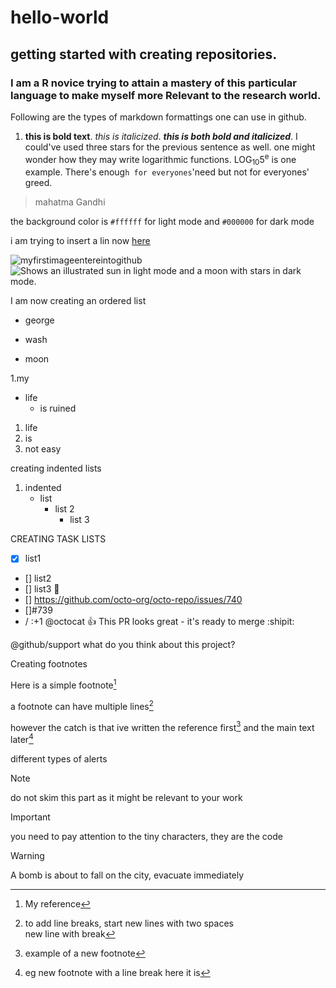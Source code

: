 # hello-world
## getting started with creating repositories.
### I am a R novice trying to attain a mastery of this particular language to make myself more Relevant to the research world.
Following are the types of markdown formattings one can use in github.
1. **this is bold text**. _this is italicized_. **_this is both bold and italicized_**. I could've used three stars for the previous sentence as well. one might wonder how they may write logarithmic functions. LOG<sub>10</sub>5<sup>e</sup> is one example.
There's enoug`h for everyones`'need but not for everyones' greed. 
> mahatma Gandhi



the background color is `#ffffff` for light mode and `#000000` for dark mode


i am trying to insert a lin now [here](www.google.com)

![myfirstimageentereintogithub](https://myoctocat.com/assets/images/base-octocat.svg)
<picture>
  <source media="(prefers-color-scheme: dark)" srcset="https://user-images.githubusercontent.com/25423296/163456776-7f95b81a-f1ed-45f7-b7ab-8fa810d529fa.png">
  <source media="(prefers-color-scheme: light)" srcset="https://user-images.githubusercontent.com/25423296/163456779-a8556205-d0a5-45e2-ac17-42d089e3c3f8.png">
  <img alt="Shows an illustrated sun in light mode and a moon with stars in dark mode." src="https://user-images.githubusercontent.com/25423296/163456779-a8556205-d0a5-45e2-ac17-42d089e3c3f8.png">
</picture>


I am now creating an ordered list
- george
+ wash
* moon

1.my
  - life
    - is ruined
1. life
1. is
1. not easy


creating indented lists
1. indented
   - list
     - list 2
       - list 3

CREATING TASK LISTS
- [x] list1
- [] list2
- [] list3 :tada:
- [] https://github.com/octo-org/octo-repo/issues/740
- []#739
- /  :+1
@octocat 👍    This PR looks great - it's ready to merge :shipit:

@github/support what do you think about this project?

Creating footnotes

Here is a simple footnote[^1]

a footnote can have multiple lines[^2]
[^1]: My reference
[^2]: to add line breaks, start new lines with two spaces  
  new line with break

[^3]: example of a new footnote
[^4]: eg new footnote with a line break
  here it is

however the catch is that ive written the reference first[^3]
and the main text later[^4]

different types of alerts

> [!NOTe]
> do not skim this part as it might be relevant to your work

> [!important]
> you need to pay attention to the tiny characters, they are the code

> [!WARNING]
> A bomb is about to fall on the city, evacuate immediately
